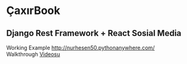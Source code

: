 <h1>ÇaxırBook</h1>
<h2>Django Rest Framework + React Sosial Media</h2>
Working Example <a color="green" href="http://nurhesen50.pythonanywhere.com/">http://nurhesen50.pythonanywhere.com/</a>
<br>
Walkthrough <a href="https://www.youtube.com/watch?v=vON92Vosf_M">Videosu</a>
